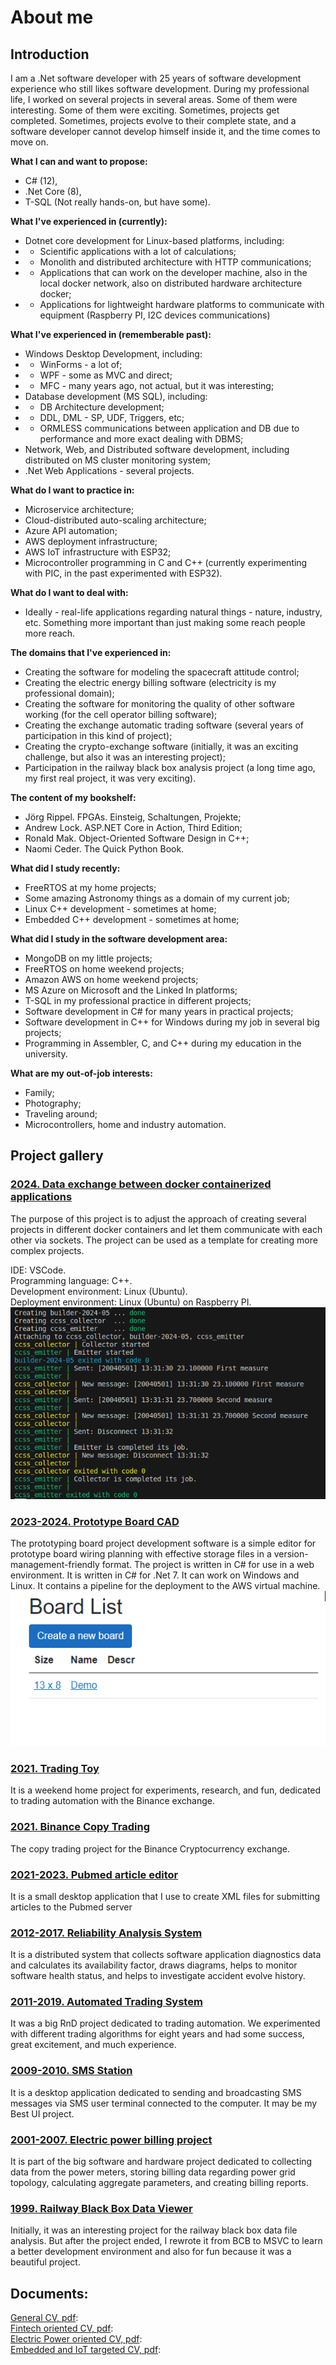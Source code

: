# About me

## Introduction

I am a .Net software developer with 25 years of software development experience who still likes software development.
During my professional life, I worked on several projects in several areas. Some of them were interesting. Some of them were exciting.
Sometimes, projects get completed. Sometimes, projects evolve to their complete state, and a software developer cannot develop himself inside it, and the time comes to move on. 

**What I can and want to propose:**
- C# (12), 
- .Net Core (8),
- T-SQL (Not really hands-on, but have some).

**What I've experienced in (currently):**
- Dotnet core development for Linux-based platforms, including:
- - Scientific applications with a lot of calculations;
- - Monolith and distributed architecture with HTTP communications;
- - Applications that can work on the developer machine, also in the local docker network, also on distributed hardware architecture docker;
- - Applications for lightweight hardware platforms to communicate with equipment (Raspberry PI, I2C devices communications)

**What I've experienced in (rememberable past):**
- Windows Desktop Development, including:
- - WinForms - a lot of;
- - WPF - some as MVC and direct;
- - MFC - many years ago, not actual, but it was interesting;
- Database development (MS SQL), including:
- - DB Architecture development;
- - DDL, DML - SP, UDF, Triggers, etc;
- - ORMLESS communications between application and DB due to performance and more exact dealing with DBMS;
- Network, Web, and Distributed software development, including distributed on MS cluster monitoring system;
- .Net Web Applications - several projects.

**What do I want to practice in:**
- Microservice architecture;
- Cloud-distributed auto-scaling architecture;
- Azure API automation;
- AWS deployment infrastructure;
- AWS IoT infrastructure with ESP32;
- Microcontroller programming in C and C++ (currently experimenting with PIC, in the past experimented with ESP32).

**What do I want to deal with:**
- Ideally - real-life applications regarding natural things - nature, industry, etc. Something more important than just making some reach people more reach.

**The domains that I've experienced in:**
- Creating the software for modeling the spacecraft attitude control;
- Creating the electric energy billing software (electricity is my professional domain);
- Creating the software for monitoring the quality of other software working (for the cell operator billing software);
- Creating the exchange automatic trading software (several years of participation in this kind of project);
- Creating the crypto-exchange software (initially, it was an exciting challenge, but also it was an interesting project);
- Participation in the railway black box analysis project (a long time ago, my first real project, it was very exciting).

**The content of my bookshelf:**
- Jörg Rippel. FPGAs. Einsteig, Schaltungen,  Projekte;
- Andrew Lock. ASP.NET Core in Action, Third Edition;
- Ronald Mak. Object-Oriented Software Design in C++;
- Naomi Ceder. The Quick Python Book.

**What did I study recently:**
- FreeRTOS at my home projects;
- Some amazing Astronomy things as a domain of my current job;
- Linux C++ development - sometimes at home;
- Embedded C++ development - sometimes at home;

**What did I study in the software development area:**
- MongoDB on my little projects;
- FreeRTOS on home weekend projects;
- Amazon AWS on home weekend projects;
- MS Azure on Microsoft and the Linked In platforms;
- T-SQL in my professional practice in different projects;
- Software development in C# for many years in practical projects;
- Software development in C++ for Windows during my job in several big projects;
- Programming in Assembler, C, and C++ during my education in the university.

**What are my out-of-job interests:**
- Family;
- Photography;
- Traveling around;
- Microcontrollers, home and industry automation.

## Project gallery

### [2024. Data exchange between docker containerized applications](https://github.com/K-S-K/CCCS)
The purpose of this project is to adjust the approach of creating several projects in different docker containers and let them communicate with each other via sockets. The project can be used as a template for creating more complex projects.

IDE: VSCode.<br>
Programming language: C++.<br>
Development environment: Linux (Ubuntu).<br>
Deployment environment: Linux (Ubuntu) on Raspberry PI.<br>
![How does looks now](https://github.com/K-S-K/CCCS/raw/main/Doc/Fig.01-Debug-complete.png)

### [2023-2024. Prototype Board CAD](Articles/30_BBCAD/Article.md)
The prototyping board project development software is a simple editor for prototype board wiring planning with effective storage files in a version-management-friendly format. The project is written in C# for use in a web environment. It is written in C# for .Net 7. It can work on Windows and Linux. It contains a pipeline for the deployment to the AWS virtual machine.<br>
![Resizing command as a text](Articles/30_BBCAD/Images/Fig_07_Unified_CLI.gif)

### [2021. Trading Toy](Articles/28_TradeToy/Article.md)
It is a weekend home project for experiments, research, and fun, dedicated to trading automation with the Binance exchange.

### [2021. Binance Copy Trading](Articles/27_CopyTrading/Article.md)
The copy trading project for the Binance Cryptocurrency exchange.

### [2021-2023. Pubmed article editor](Articles/06_PubMedDesktop/Article.md)
It is a small desktop application that I use to create XML files for submitting articles to the Pubmed server

### [2012-2017. Reliability Analysis System](Articles/05_EWReliability/Article.md)
It is a distributed system that collects software application diagnostics data and calculates its availability factor, draws diagrams, helps to monitor software health status, and helps to investigate accident evolve history.

### [2011-2019. Automated Trading System](Articles/04_TDATrading/Article.md)
It was a big RnD project dedicated to trading automation. We experimented with different trading algorithms for eight years and had some success, great excitement, and much experience.


### [2009-2010. SMS Station](Articles/02_SMSS/Article.md)
It is a desktop application dedicated to sending and broadcasting SMS messages via SMS user terminal connected to the computer. It may be my Best UI project.


### [2001-2007. Electric power billing project](Articles/03_ESphere/Article.md)
It is part of the big software and hardware project dedicated to collecting data from the power meters, storing billing data regarding power grid topology, calculating aggregate parameters, and creating billing reports.

### [1999. Railway Black Box Data Viewer](Articles/01_Railway_BB/Article.md)
Initially, it was an interesting project for the railway black box data file analysis. But after the project ended, I rewrote it from BCB to MSVC to learn a better development environment and also for fun because it was a beautiful project.

## Documents:
[General CV, pdf](Documents/cv-2023-en.pdf):<br>
[Fintech oriented CV, pdf](Documents/cv-2023-en-ft.pdf):<br>
[Electric Power oriented CV, pdf](Documents/cv-2023-en-pw.pdf):<br>
[Embedded and IoT targeted CV, pdf](Documents/cv-2023-en-mcu.pdf):<br>
